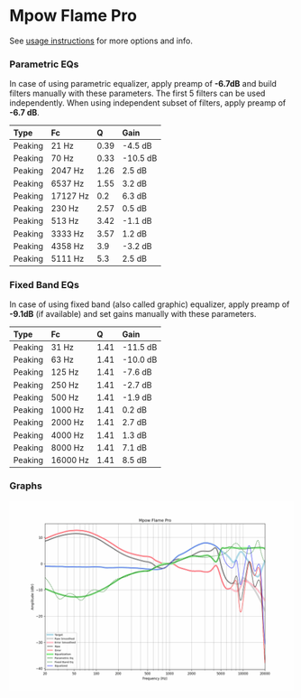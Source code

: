 # Mpow Flame Pro
See [usage instructions](https://github.com/jaakkopasanen/AutoEq#usage) for more options and info.

### Parametric EQs
In case of using parametric equalizer, apply preamp of **-6.7dB** and build filters manually
with these parameters. The first 5 filters can be used independently.
When using independent subset of filters, apply preamp of **-6.7 dB**.

| Type    | Fc       |    Q | Gain     |
|:--------|:---------|:-----|:---------|
| Peaking | 21 Hz    | 0.39 | -4.5 dB  |
| Peaking | 70 Hz    | 0.33 | -10.5 dB |
| Peaking | 2047 Hz  | 1.26 | 2.5 dB   |
| Peaking | 6537 Hz  | 1.55 | 3.2 dB   |
| Peaking | 17127 Hz | 0.2  | 6.3 dB   |
| Peaking | 230 Hz   | 2.57 | 0.5 dB   |
| Peaking | 513 Hz   | 3.42 | -1.1 dB  |
| Peaking | 3333 Hz  | 3.57 | 1.2 dB   |
| Peaking | 4358 Hz  | 3.9  | -3.2 dB  |
| Peaking | 5111 Hz  | 5.3  | 2.5 dB   |

### Fixed Band EQs
In case of using fixed band (also called graphic) equalizer, apply preamp of **-9.1dB**
(if available) and set gains manually with these parameters.

| Type    | Fc       |    Q | Gain     |
|:--------|:---------|:-----|:---------|
| Peaking | 31 Hz    | 1.41 | -11.5 dB |
| Peaking | 63 Hz    | 1.41 | -10.0 dB |
| Peaking | 125 Hz   | 1.41 | -7.6 dB  |
| Peaking | 250 Hz   | 1.41 | -2.7 dB  |
| Peaking | 500 Hz   | 1.41 | -1.9 dB  |
| Peaking | 1000 Hz  | 1.41 | 0.2 dB   |
| Peaking | 2000 Hz  | 1.41 | 2.7 dB   |
| Peaking | 4000 Hz  | 1.41 | 1.3 dB   |
| Peaking | 8000 Hz  | 1.41 | 7.1 dB   |
| Peaking | 16000 Hz | 1.41 | 8.5 dB   |

### Graphs
![](./Mpow%20Flame%20Pro.png)